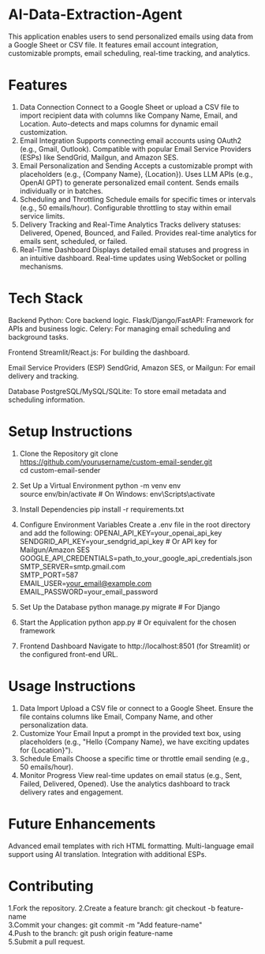 # AI-Data-Extraction-Agent
This application enables users to send personalized emails using data from a Google Sheet or CSV file. It features email account integration, customizable prompts, email scheduling, real-time tracking, and analytics.

# Features
1. Data Connection
Connect to a Google Sheet or upload a CSV file to import recipient data with columns like Company Name, Email, and Location.
Auto-detects and maps columns for dynamic email customization.
2. Email Integration
Supports connecting email accounts using OAuth2 (e.g., Gmail, Outlook).
Compatible with popular Email Service Providers (ESPs) like SendGrid, Mailgun, and Amazon SES.
3. Email Personalization and Sending
Accepts a customizable prompt with placeholders (e.g., {Company Name}, {Location}).
Uses LLM APIs (e.g., OpenAI GPT) to generate personalized email content.
Sends emails individually or in batches.
4. Scheduling and Throttling
Schedule emails for specific times or intervals (e.g., 50 emails/hour).
Configurable throttling to stay within email service limits.
5. Delivery Tracking and Real-Time Analytics
Tracks delivery statuses: Delivered, Opened, Bounced, and Failed.
Provides real-time analytics for emails sent, scheduled, or failed.
6. Real-Time Dashboard
Displays detailed email statuses and progress in an intuitive dashboard.
Real-time updates using WebSocket or polling mechanisms.

# Tech Stack
Backend
Python: Core backend logic.
Flask/Django/FastAPI: Framework for APIs and business logic.
Celery: For managing email scheduling and background tasks.

Frontend
Streamlit/React.js: For building the dashboard.

Email Service Providers (ESP)
SendGrid, Amazon SES, or Mailgun: For email delivery and tracking.

Database
PostgreSQL/MySQL/SQLite: To store email metadata and scheduling information.

# Setup Instructions
1. Clone the Repository
git clone https://github.com/yourusername/custom-email-sender.git  
cd custom-email-sender  

2. Set Up a Virtual Environment
python -m venv env  
source env/bin/activate  # On Windows: env\Scripts\activate  

3. Install Dependencies
pip install -r requirements.txt  

4. Configure Environment Variables
Create a .env file in the root directory and add the following:
OPENAI_API_KEY=your_openai_api_key  
SENDGRID_API_KEY=your_sendgrid_api_key  # Or API key for Mailgun/Amazon SES  
GOOGLE_API_CREDENTIALS=path_to_your_google_api_credentials.json  
SMTP_SERVER=smtp.gmail.com  
SMTP_PORT=587  
EMAIL_USER=your_email@example.com  
EMAIL_PASSWORD=your_email_password  

5. Set Up the Database
python manage.py migrate  # For Django  

6. Start the Application
python app.py  # Or equivalent for the chosen framework  

7. Frontend Dashboard
Navigate to http://localhost:8501 (for Streamlit) or the configured front-end URL.

# Usage Instructions
1. Data Import
Upload a CSV file or connect to a Google Sheet.
Ensure the file contains columns like Email, Company Name, and other personalization data.
2. Customize Your Email
Input a prompt in the provided text box, using placeholders (e.g., "Hello {Company Name}, we have exciting updates for {Location}").
3. Schedule Emails
Choose a specific time or throttle email sending (e.g., 50 emails/hour).
4. Monitor Progress
View real-time updates on email status (e.g., Sent, Failed, Delivered, Opened).
Use the analytics dashboard to track delivery rates and engagement.

# Future Enhancements
Advanced email templates with rich HTML formatting.
Multi-language email support using AI translation.
Integration with additional ESPs.

#  Contributing
1.Fork the repository.
2.Create a feature branch:
git checkout -b feature-name  
3.Commit your changes:
git commit -m "Add feature-name"  
4.Push to the branch:
git push origin feature-name  
5.Submit a pull request.

